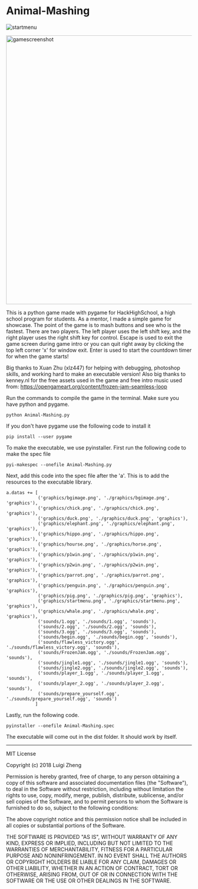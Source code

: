 # Animal-Mashing

![startmenu](https://user-images.githubusercontent.com/10473118/49051851-649df380-f19e-11e8-8830-da4395e9cf53.png)

<img width="730" alt="gamescreenshot" src="https://user-images.githubusercontent.com/10473118/49052014-fe65a080-f19e-11e8-9039-7df37cc2a59d.png">

This is a python game made with pygame for HackHighSchool, a high school program for students. As a mentor, I made a simple game for showcase. The point of the game is to mash buttons and see who is the fastest. There are two players. The left player uses the left shift key, and the right player uses the right shift key for control. Escape is used to exit the game screen during game intro or you can quit right away by clicking the top left corner 'x' for window exit. Enter is used to start the countdown timer for when the game starts!

Big thanks to Xuan Zhu (xlz447) for helping with debugging, photoshop skills, and working hard to make an executable version! Also big thanks to kenney.nl for the free assets used in the game and free intro music used from:
https://opengameart.org/content/frozen-jam-seamless-loop

Run the commands to compile the game in the terminal. Make sure you have python and pygame.  
```
python Animal-Mashing.py
```
If you don't have pygame use the following code to install it
```
pip install --user pygame
```
To make the executable, we use pyinstaller.
First run the following code to make the spec file
```
pyi-makespec --onefile Animal-Mashing.py
```
Next, add this code into the spec file after the 'a'. This is to add the resources to the executable library.
```
a.datas += [
            ('graphics/bgimage.png', './graphics/bgimage.png', 'graphics'),
            ('graphics/chick.png', './graphics/chick.png', 'graphics'),
            ('graphics/duck.png', './graphics/duck.png', 'graphics'),
            ('graphics/elephant.png', './graphics/elephant.png', 'graphics'),
            ('graphics/hippo.png', './graphics/hippo.png', 'graphics'),
            ('graphics/hourse.png', './graphics/horse.png', 'graphics'),
            ('graphics/p1win.png', './graphics/p1win.png', 'graphics'),
            ('graphics/p2win.png', './graphics/p2win.png', 'graphics'),
            ('graphics/parrot.png', './graphics/parrot.png', 'graphics'),
            ('graphics/penguin.png', './graphics/penguin.png', 'graphics'),
            ('graphics/pig.png', './graphics/pig.png', 'graphics'),
            ('graphics/startmenu.png', './graphics/startmenu.png', 'graphics'),
            ('graphics/whale.png', './graphics/whale.png', 'graphics'),
            ('sounds/1.ogg', './sounds/1.ogg', 'sounds'),
            ('sounds/2.ogg', './sounds/2.ogg', 'sounds'),
            ('sounds/3.ogg', './sounds/3.ogg', 'sounds'),
            ('sounds/begin.ogg', './sounds/begin.ogg', 'sounds'),
            ('sounds/flawless_victory.ogg', './sounds/flawless_victory.ogg', 'sounds'),
            ('sounds/FrozenJam.ogg', './sounds/FrozenJam.ogg', 'sounds'),
            ('sounds/jingle1.ogg', './sounds/jingle1.ogg', 'sounds'),
            ('sounds/jingle2.ogg', './sounds/jingle2.ogg', 'sounds'),
            ('sounds/player_1.ogg', './sounds/player_1.ogg', 'sounds'),
            ('sounds/player_2.ogg', './sounds/player_2.ogg', 'sounds'),
            ('sounds/prepare_yourself.ogg', './sounds/prepare_yourself.ogg', 'sounds')
           ]
```
Lastly, run the following code.
```
pyinstaller --onefile Animal-Mashing.spec
```
The executable will come out in the dist folder. It should work by itself. 

---
MIT License

Copyright (c) 2018 Luigi Zheng

Permission is hereby granted, free of charge, to any person obtaining a copy
of this software and associated documentation files (the "Software"), to deal
in the Software without restriction, including without limitation the rights
to use, copy, modify, merge, publish, distribute, sublicense, and/or sell
copies of the Software, and to permit persons to whom the Software is
furnished to do so, subject to the following conditions:

The above copyright notice and this permission notice shall be included in all
copies or substantial portions of the Software.

THE SOFTWARE IS PROVIDED "AS IS", WITHOUT WARRANTY OF ANY KIND, EXPRESS OR
IMPLIED, INCLUDING BUT NOT LIMITED TO THE WARRANTIES OF MERCHANTABILITY,
FITNESS FOR A PARTICULAR PURPOSE AND NONINFRINGEMENT. IN NO EVENT SHALL THE
AUTHORS OR COPYRIGHT HOLDERS BE LIABLE FOR ANY CLAIM, DAMAGES OR OTHER
LIABILITY, WHETHER IN AN ACTION OF CONTRACT, TORT OR OTHERWISE, ARISING FROM,
OUT OF OR IN CONNECTION WITH THE SOFTWARE OR THE USE OR OTHER DEALINGS IN THE
SOFTWARE.
